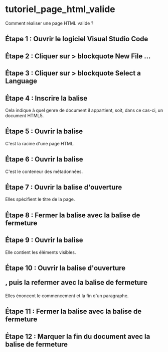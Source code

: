 # tutoriel_page_html_valide
Comment réaliser une page HTML valide ?
## Étape 1 : Ouvrir le logiciel Visual Studio Code

## Étape 2 : Cliquer sur > blockquote New File ...

## Étape 3 : Cliquer sur > blockquote Select a Language

## Étape 4 : Inscrire la balise <!DOCTYPE html>
Cela indique à quel genre de document il appartient, soit, dans ce cas-ci, un document HTML5.

## Étape 5 : Ouvrir la balise <html>
C'est la racine d'une page HTML. 
  
## Étape 6 : Ouvrir la balise <head> 
C'est le conteneur des métadonnées. 
  
## Étape 7 : Ouvrir la balise d'ouverture <title>, puis la refermer par la balise de fermeture </title>
Elles spécifient le titre de la page.
  
## Étape 8 : Fermer la balise <head> avec la balise de fermeture </head>

## Étape 9 : Ouvrir la balise <body>
Elle contient les éléments visibles. 

## Étape 10 : Ouvrir la balise d'ouverture <p>, puis la refermer avec la balise de fermeture </p>
Elles énoncent le commencement et la fin d'un paragraphe. 

## Étape 11 : Fermer la balise <body> avec la balise de fermeture </body>
  
## Étape 12 : Marquer la fin du document avec la balise de fermeture </html>
